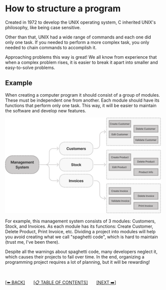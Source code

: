 # How to structure a program

Created in 1972 to develop the UNIX operating system, C inherited UNIX's philosophy, like being case sensitive.

Other than that, UNIX had a wide range of commands and each one did only one task. If you needed to perform a more complex task, you only needed to chain commands to accomplish it.

Approaching problems this way is great! We all know from experience that when a complex problem rises, it is easier to break it apart into smaller and easy-to-solve problems.

## Example

When creating a computer program it should consist of a group of modules. These must be independent one from another. Each module should have its functions that perform only one task. This way, it will be easier to maintain the software and develop new features.

![](../0-resources/software-structure.png)

For example, this management system consists of 3 modules: Customers, Stock, and Invoices. As each module has its functions: Create Customer, Delete Product, Print Invoice, etc. Dividing a project into modules will help you avoid creating what we call "spaghetti code", which is hard to maintain (trust me, I've been there).

Despite all the warnings about spaghetti code, many developers neglect it, which causes their projects to fail over time. In the end, organizing a programming project requires a lot of planning, but it will be rewarding!

<br><br>
[[⬅️ BACK]](2-reasons-to-learn-c.md)
&nbsp;&nbsp;&nbsp;&nbsp;&nbsp;
[[📋 TABLE OF CONTENTS]](../README.md)
&nbsp;&nbsp;&nbsp;&nbsp;&nbsp;
[[NEXT ➡️]](4-compilation-cycle-in-c.md)
